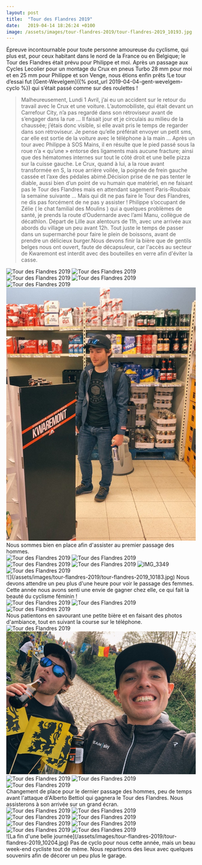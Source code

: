 ```yaml
---
layout: post
title:  "Tour des Flandres 2019"
date:   2019-04-14 18:26:24 +0100
image: /assets/images/tour-flandres-2019/tour-flandres-2019_10193.jpg
---
```

Épreuve incontournable pour toute personne amoureuse du cyclisme, qui plus est, pour ceux habitant dans le nord de la France ou en Belgique; le Tour des Flandres était prévu pour Philippe et moi.
Après un passage aux Cycles Lecolier pour un montage du Crux en pneus Turbo 28 mm pour moi et en 25 mm pour Philippe et son Venge, nous étions enfin prêts !Le tour d’essai fut [Gent-Wevelgem]({% post_url 2019-04-04-gent-wevelgem-cyclo %}) qui s’était passé comme sur des roulettes !
> Malheureusement, Lundi 1 Avril, j’ai eu un accident sur le retour du travail avec le Crux et une voiture.
L’automobiliste, qui était devant un Carrefour City, n’a pas regardé dans son rétroviseur avant de s’engager dans la rue ...
Il faisait jour et je circulais au milieu de la chaussée; j’étais donc visible, si elle avait pris le temps de regarder dans son rétroviseur. Je pense qu’elle préférait envoyer un petit sms, car elle est sortie de la voiture avec le téléphone à la main ...
Après un tour avec Philippe à SOS Mains, il en résulte que le pied passé sous la roue n’a « qu’une » entorse des ligaments mais aucune fracture; ainsi que des hématomes internes sur tout le côté droit et une belle pizza sur la cuisse gauche.
Le Crux, quand à lui, a la roue avant transformée en S, la roue arrière voilée, la poignée de frein gauche cassée et l’axe des pédales abimé.Décision prise de ne pas tenter le diable, aussi bien d’un point de vu humain que matériel, en ne faisant pas le Tour des Flandres mais en attendant sagement Paris-Roubaix la semaine suivante ...
Mais qui dit ne pas faire le Tour des Flandres, ne dis pas forcément de ne pas y assister ! Philippe s’occupant de Zélie ( le chat familial des Moulins ) qui a quelques problèmes de santé, je prends la route d’Oudernarde avec l’ami Manu, collègue de décathlon.
Départ de Lille aux alentours de 11h, avec une arrivée aux abords du village un peu avant 12h.
Tout juste le temps de passer dans un supermarché pour faire le plein de boissons, avant de prendre un délicieux burger.Nous devons finir la bière que de gentils belges nous ont ouvert, faute de décapsuleur, car l'accès au secteur de Kwaremont est interdit avec des bouteilles en verre afin d'éviter la casse.
<div class="gallery-box">
  <div class="gallery">
<img src="/assets/images/tour-flandres-2019/tour-flandres-2019_10173.jpg" title="Reconversion de caravane" alt="Tour des Flandres 2019" >
<img src="/assets/images/tour-flandres-2019/tour-flandres-2019_10174.jpg" title="Qu'il est bon ! " alt="Tour des Flandres 2019" >
<img src="/assets/images/tour-flandres-2019/tour-flandres-2019_10176.jpg" title="En pleine marche " alt="Tour des Flandres 2019" >
<img src="/assets/images/tour-flandres-2019/tour-flandres-2019_10177.jpg" title="Nous sommes au bon endroit ! " alt="Tour des Flandres 2019" >
<img src="/assets/images/tour-flandres-2019/tour-flandres-2019_10178.jpg" title="Arrivés !" alt="Tour des Flandres 2019" >
<img src="/assets/images/tour-flandres-2019/tour-flandres-2019_10179.jpg" title="Que prendre ? " alt="Tour des Flandres 2019" >
</div>
</div>
Nous sommes bien en place afin d'assister au premier passage des hommes.
<div class="gallery-box">
  <div class="gallery">
<img src="/assets/images/tour-flandres-2019/tour-flandres-2019_10180.jpg" title="" alt="Tour des Flandres 2019" >
<img src="/assets/images/tour-flandres-2019/tour-flandres-2019_10181.jpg" title="" alt="Tour des Flandres 2019" >
<img src="/assets/images/tour-flandres-2019/tour-flandres-2019_10182.jpg" title="" alt="Tour des Flandres 2019" >
<img src="/assets/images/tour-flandres-2019/tour-flandres-2019_10184.jpg" title="" alt="Tour des Flandres 2019" >
<img src="/assets/images/tour-flandres-2019/tour-flandres-2019_10185.jpg" title="Ils sont là !" alt="IMG_3349" >
<img src="/assets/images/tour-flandres-2019/tour-flandres-2019_10186.jpg" title="" alt="Tour des Flandres 2019" >
</div>
</div>
![](/assets/images/tour-flandres-2019/tour-flandres-2019_10183.jpg)
Nous devons attendre un peu plus d'une heure pour voir le passage des femmes. Cette année nous avons senti une envie de gagner chez elle, ce qui fait la beauté du cyclisme féminin !
<div class="gallery-box">
  <div class="gallery">
<img src="/assets/images/tour-flandres-2019/tour-flandres-2019_10187.jpg" title="" alt="Tour des Flandres 2019" >
<img src="/assets/images/tour-flandres-2019/tour-flandres-2019_10188.jpg" title="" alt="Tour des Flandres 2019" >
<img src="/assets/images/tour-flandres-2019/tour-flandres-2019_10189.jpg" title="" alt="Tour des Flandres 2019" >
</div>
</div>
Nous patientons en savourant une petite bière et en faisant des photos d'ambiance, tout en suivant la course sur le téléphone.
<div class="gallery-box">
  <div class="gallery">
<img src="/assets/images/tour-flandres-2019/tour-flandres-2019_10190.jpg" title="" alt="Tour des Flandres 2019" >
<img src="/assets/images/tour-flandres-2019/tour-flandres-2019_10191.jpg" title="" alt="Tour des Flandres 2019" >
<img src="/assets/images/tour-flandres-2019/tour-flandres-2019_10193.jpg" title="" alt="Tour des Flandres 2019" >
<img src="/assets/images/tour-flandres-2019/tour-flandres-2019_10194.jpg" title="" alt="Tour des Flandres 2019" >
<img src="/assets/images/tour-flandres-2019/tour-flandres-2019_10195.jpg" title="" alt="Tour des Flandres 2019" >
</div>
</div>
Changement de place pour le dernier passage des hommes, peu de temps avant l'attaque d'Alberto Bettiol qui gagnera le Tour des Flandres. Nous assisterons à son arrivée sur un grand écran.
<div class="gallery-box">
  <div class="gallery">
<img src="/assets/images/tour-flandres-2019/tour-flandres-2019_10196.jpg" title="Peter Sagan" alt="Tour des Flandres 2019" >
<img src="/assets/images/tour-flandres-2019/tour-flandres-2019_10197.jpg" title="Dernier passage !" alt="Tour des Flandres 2019" >
<img src="/assets/images/tour-flandres-2019/tour-flandres-2019_10198.jpg" title="" alt="Tour des Flandres 2019" >
<img src="/assets/images/tour-flandres-2019/tour-flandres-2019_10199.jpg" title="" alt="Tour des Flandres 2019" >
<img src="/assets/images/tour-flandres-2019/tour-flandres-2019_10200.jpg" title="" alt="Tour des Flandres 2019" >
<img src="/assets/images/tour-flandres-2019/tour-flandres-2019_10201.jpg" title="les échappés" alt="Tour des Flandres 2019" >
<img src="/assets/images/tour-flandres-2019/tour-flandres-2019_10202.jpg" title="" alt="Tour des Flandres 2019" >
<img src="/assets/images/tour-flandres-2019/tour-flandres-2019_10203.jpg" title="Grand écran pour l'arrivée" alt="Tour des Flandres 2019" >
</div>
</div>
![La fin d'une belle journée](/assets/images/tour-flandres-2019/tour-flandres-2019_10204.jpg)
Pas de cyclo pour nous cette année, mais un beau week-end cycliste tout de même. Nous repartirons des lieux avec quelques souvenirs afin de décorer un peu plus le garage.
